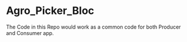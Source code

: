 # Agro_Picker_Bloc
The Code in this Repo would work as a common code for both Producer and Consumer app.

